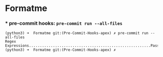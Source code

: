 # Formatme

### * pre-commit hooks: `pre-commit run --all-files`

```unix
(python3) ➜  Formatme git:(Pre-Commit-Hooks-apex) ✗ pre-commit run --all-files
Regex Expressions........................................................Passed
(python3) ➜  Formatme git:(Pre-Commit-Hooks-apex) ✗
```
